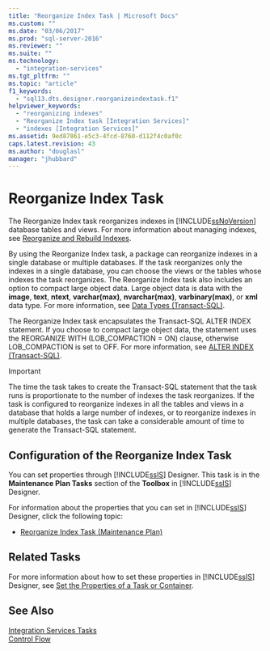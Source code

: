 ```yaml
---
title: "Reorganize Index Task | Microsoft Docs"
ms.custom: ""
ms.date: "03/06/2017"
ms.prod: "sql-server-2016"
ms.reviewer: ""
ms.suite: ""
ms.technology: 
  - "integration-services"
ms.tgt_pltfrm: ""
ms.topic: "article"
f1_keywords: 
  - "sql13.dts.designer.reorganizeindextask.f1"
helpviewer_keywords: 
  - "reorganizing indexes"
  - "Reorganize Index task [Integration Services]"
  - "indexes [Integration Services]"
ms.assetid: 9ed87861-e5c3-4fcd-8760-d112f4c0af0c
caps.latest.revision: 43
ms.author: "douglasl"
manager: "jhubbard"
---
```

# Reorganize Index Task
  The Reorganize Index task reorganizes indexes in [!INCLUDE[ssNoVersion](../../advanced-analytics/r-services/includes/ssnoversion-md.md)] database tables and views. For more information about managing indexes, see [Reorganize and Rebuild Indexes](../../relational-databases/indexes/reorganize-and-rebuild-indexes.md).  
  
 By using the Reorganize Index task, a package can reorganize indexes in a single database or multiple databases. If the task reorganizes only the indexes in a single database, you can choose the views or the tables whose indexes the task reorganizes. The Reorganize Index task also includes an option to compact large object data. Large object data is data with the **image**, **text**, **ntext**, **varchar(max)**, **nvarchar(max)**, **varbinary(max)**, or **xml** data type. For more information, see [Data Types &#40;Transact-SQL&#41;](../../t-sql/data-types/data-types-transact-sql.md).  
  
 The Reorganize Index task encapsulates the Transact-SQL ALTER INDEX statement. If you choose to compact large object data, the statement uses the REORGANIZE WITH (LOB_COMPACTION = ON) clause, otherwise LOB_COMPACTION is set to OFF. For more information, see [ALTER INDEX &#40;Transact-SQL&#41;](../../t-sql/statements/alter-index-transact-sql.md).  
  
> [!IMPORTANT]  
>  The time the task takes to create the Transact-SQL statement that the task runs is proportionate to the number of indexes the task reorganizes. If the task is configured to reorganize indexes in all the tables and views in a database that holds a large number of indexes, or to reorganize indexes in multiple databases, the task can take a considerable amount of time to generate the Transact-SQL statement.  
  
## Configuration of the Reorganize Index Task  
 You can set properties through [!INCLUDE[ssIS](../../analysis-services/instances/includes/ssis-md.md)] Designer. This task is in the **Maintenance Plan Tasks** section of the **Toolbox** in [!INCLUDE[ssIS](../../analysis-services/instances/includes/ssis-md.md)] Designer.  
  
 For information about the properties that you can set in [!INCLUDE[ssIS](../../analysis-services/instances/includes/ssis-md.md)] Designer, click the following topic:  
  
-   [Reorganize Index Task &#40;Maintenance Plan&#41;](../../relational-databases/maintenance-plans/reorganize-index-task-maintenance-plan.md)  
  
## Related Tasks  
 For more information about how to set these properties in [!INCLUDE[ssIS](../../analysis-services/instances/includes/ssis-md.md)] Designer, see [Set the Properties of a Task or Container](../Topic/Set%20the%20Properties%20of%20a%20Task%20or%20Container.md).  
  
## See Also  
 [Integration Services Tasks](../../integration-services/control-flow/integration-services-tasks.md)   
 [Control Flow](../../integration-services/control-flow/control-flow.md)  
  
  